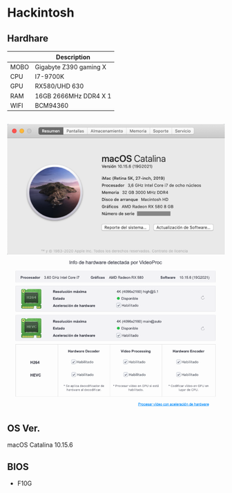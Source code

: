 # Hackintosh

## Hardhare
  
|   |  Description |
| ------------ | ------------ |
| MOBO | Gigabyte Z390 gaming X  |
| CPU |  I7-9700K |
| GPU  |   RX580/UHD 630  |
| RAM  |  16GB 2666MHz DDR4 X 1 |
| WIFI | BCM94360 |


##
![](./screenshot/1.png)
![](./screenshot/2.png)

## OS Ver.
macOS Catalina 10.15.6

## BIOS
- F10G
